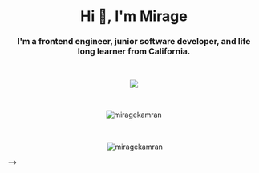 <h1 align="center">Hi 👋, I'm Mirage</h1>
<h3 align="center">I'm a frontend engineer, junior software developer, and life long learner from California.</h3>&nbsp;&nbsp;




<p align='center'>
    <a href="https://www.linkedin.com/in/mirage-kamran/">
    <img src="https://img.shields.io/badge/linkedin-%230077B5.svg?&style=for-the-badge&logo=linkedin&logoColor=white" /></a>
</p>&nbsp;&nbsp;

<p align='center'>
    <img align="center" src="https://github-readme-stats.vercel.app/api/top-langs/?username=miragekamran&layout=compact" alt="miragekamran" />
</p>&nbsp;&nbsp;


<p align='center'>&nbsp;<img align="center" src="https://github-readme-stats.vercel.app/api?username=miragekamran&show_icons=true&theme=radical" alt="miragekamran" /></p>


<!-- <p align="center"> <img src="https://komarev.com/ghpvc/?username=miragekamran&label=Profile%20views&color=0e75b6&style=flat" alt="miragekamran" /> </p> -->

<!-- <p align="center"> <a href="https://github.com/ryo-ma/github-profile-trophy"><img src="https://github-profile-trophy.vercel.app/?username=miragekamran" alt="miragekamran" /></a> </p> --> -->



<!--
**miragekamran/miragekamran** is a ✨ _special_ ✨ repository because its `README.md` (this file) appears on your GitHub profile.

Here are some ideas to get you started:

- 🔭 I’m currently working on ...
- 🌱 I’m currently learning ...
- 👯 I’m looking to collaborate on ...
- 🤔 I’m looking for help with ...
- 💬 Ask me about ...
- 📫 How to reach me: ...
- 😄 Pronouns: ...
- ⚡ Fun fact: ...
-->
